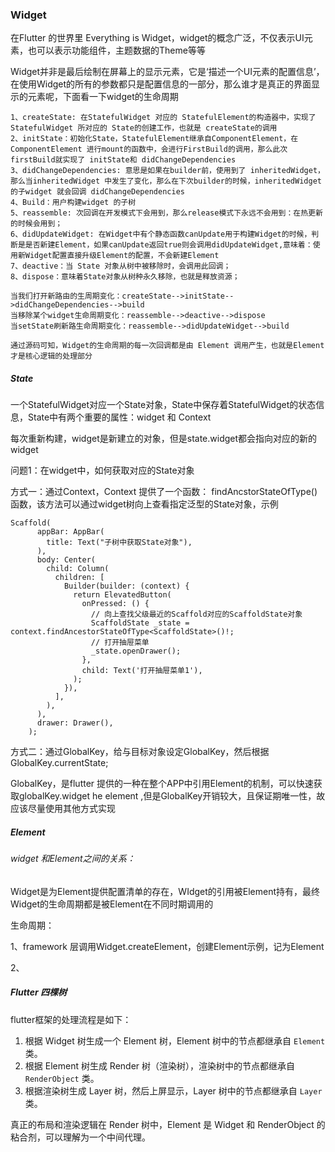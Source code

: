 ### Widget

在Flutter 的世界里 Everything is Widget，widget的概念广泛，不仅表示UI元素，也可以表示功能组件，主题数据的Theme等等

Widget并非是最后绘制在屏幕上的显示元素，它是‘描述一个UI元素的配置信息’，在使用Widget的所有的参数都只是配置信息的一部分，那么谁才是真正的界面显示的元素呢，下面看一下widget的生命周期

```
1、createState: 在StatefulWidget 对应的 StatefulElement的构造器中，实现了 StatefulWidget 所对应的 State的创建工作，也就是 createState的调用
2、initState：初始化State，StatefulElement继承自ComponentElement，在ComponentElement 进行mount的函数中，会进行FirstBuild的调用，那么此次firstBuild就实现了 initState和 didChangeDependencies
3、didChangeDependencies: 意思是如果在builder前，使用到了 inheritedWidget，那么当inheritedWidget 中发生了变化，那么在下次builder的时候，inheritedWidget的子widget 就会回调 didChangeDependencies
4、Build：用户构建widget 的子树
5、reassemble: 次回调在开发模式下会用到，那么release模式下永远不会用到：在热更新的时候会用到；
6、didUpdateWidget: 在Widget中有个静态函数canUpdate用于构建Widget的时候，判断是是否新建Element，如果canUpdate返回true则会调用didUpdateWidget,意味着：使用新Widget配置直接升级Element的配置，不会新建Element
7、deactive：当 State 对象从树中被移除时，会调用此回调；
8、dispose：意味着State对象从树种永久移除，也就是释放资源；

当我们打开新路由的生周期变化：createState-->initState-->didChangeDependencies-->build
当移除某个widget生命周期变化：reassemble-->deactive-->dispose
当setState刷新路生命周期变化：reassemble-->didUpdateWidget-->build

通过源码可知，Widget的生命周期的每一次回调都是由 Element 调用产生，也就是Element才是核心逻辑的处理部分 
```

##### State

一个StatefulWidget对应一个State对象，State中保存着StatefulWidget的状态信息，State中有两个重要的属性：widget 和 Context

每次重新构建，widget是新建立的对象，但是state.widget都会指向对应的新的widget

问题1：在widget中，如何获取对应的State对象

方式一：通过Context，Context 提供了一个函数： findAncstorStateOfType() 函数，该方法可以通过widget树向上查看指定泛型的State对象，示例

```
Scaffold(
      appBar: AppBar(
        title: Text("子树中获取State对象"),
      ),
      body: Center(
        child: Column(
          children: [
            Builder(builder: (context) {
              return ElevatedButton(
                onPressed: () {
                  // 向上查找父级最近的Scaffold对应的ScaffoldState对象
                  ScaffoldState _state = context.findAncestorStateOfType<ScaffoldState>()!;
                  // 打开抽屉菜单
                  _state.openDrawer();
                },
                child: Text('打开抽屉菜单1'),
              );
            }),
          ],
        ),
      ),
      drawer: Drawer(),
    );
```

方式二：通过GlobalKey，给与目标对象设定GlobalKey，然后根据GlobalKey.currentState;

GlobalKey，是flutter 提供的一种在整个APP中引用Element的机制，可以快速获取globalKey.widget he  element ,但是GlobalKey开销较大，且保证期唯一性，故应该尽量使用其他方式实现

##### Element

###### widget 和Element之间的关系：

Widget是为Element提供配置清单的存在，WIdget的引用被Element持有，最终Widget的生命周期都是被Element在不同时期调用的

生命周期：

1、framework 层调用Widget.createElement，创建Element示例，记为Element

2、



##### Flutter 四棵树

flutter框架的处理流程是如下：

1. 根据 Widget 树生成一个 Element 树，Element 树中的节点都继承自 `Element` 类。
2. 根据 Element 树生成 Render 树（渲染树），渲染树中的节点都继承自`RenderObject` 类。
3. 根据渲染树生成 Layer 树，然后上屏显示，Layer 树中的节点都继承自 `Layer` 类。

真正的布局和渲染逻辑在 Render 树中，Element 是 Widget 和 RenderObject 的粘合剂，可以理解为一个中间代理。



```

```



